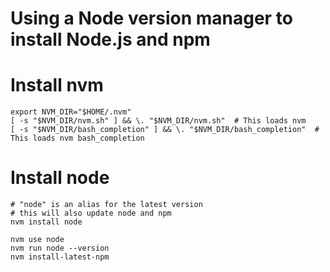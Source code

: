 # Using a Node version manager to install Node.js and npm

# Install nvm

    export NVM_DIR="$HOME/.nvm"
    [ -s "$NVM_DIR/nvm.sh" ] && \. "$NVM_DIR/nvm.sh"  # This loads nvm
    [ -s "$NVM_DIR/bash_completion" ] && \. "$NVM_DIR/bash_completion"  # This loads nvm bash_completion

# Install node
    # "node" is an alias for the latest version
    # this will also update node and npm
    nvm install node 

    nvm use node
    nvm run node --version
    nvm install-latest-npm